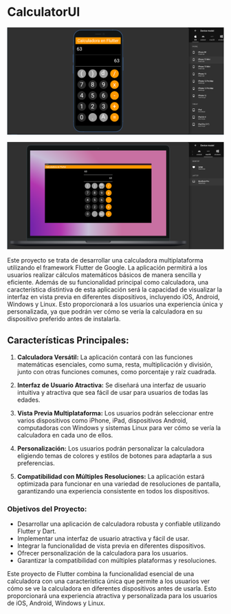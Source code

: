 # CalculatorUI

![iOS](https://raw.githubusercontent.com/reitmas32/calculator/master/assets/calculator-ios.png)

![MacOS](https://raw.githubusercontent.com/reitmas32/calculator/master/assets/calculator-macair.png)

Este proyecto se trata de desarrollar una calculadora multiplataforma utilizando el framework Flutter de Google. La aplicación permitirá a los usuarios realizar cálculos matemáticos básicos de manera sencilla y eficiente. Además de su funcionalidad principal como calculadora, una característica distintiva de esta aplicación será la capacidad de visualizar la interfaz en vista previa en diferentes dispositivos, incluyendo iOS, Android, Windows y Linux. Esto proporcionará a los usuarios una experiencia única y personalizada, ya que podrán ver cómo se vería la calculadora en su dispositivo preferido antes de instalarla.

## **Características Principales:**

1. **Calculadora Versátil:** La aplicación contará con las funciones matemáticas esenciales, como suma, resta, multiplicación y división, junto con otras funciones comunes, como porcentaje y raíz cuadrada.

2. **Interfaz de Usuario Atractiva:** Se diseñará una interfaz de usuario intuitiva y atractiva que sea fácil de usar para usuarios de todas las edades.

3. **Vista Previa Multiplataforma:** Los usuarios podrán seleccionar entre varios dispositivos como iPhone, iPad, dispositivos Android, computadoras con Windows y sistemas Linux para ver cómo se vería la calculadora en cada uno de ellos.

4. **Personalización:** Los usuarios podrán personalizar la calculadora eligiendo temas de colores y estilos de botones para adaptarla a sus preferencias.


5. **Compatibilidad con Múltiples Resoluciones:** La aplicación estará optimizada para funcionar en una variedad de resoluciones de pantalla, garantizando una experiencia consistente en todos los dispositivos.

### **Objetivos del Proyecto:**

- Desarrollar una aplicación de calculadora robusta y confiable utilizando Flutter y Dart.
- Implementar una interfaz de usuario atractiva y fácil de usar.
- Integrar la funcionalidad de vista previa en diferentes dispositivos.
- Ofrecer personalización de la calculadora para los usuarios.
- Garantizar la compatibilidad con múltiples plataformas y resoluciones.

Este proyecto de Flutter combina la funcionalidad esencial de una calculadora con una característica única que permite a los usuarios ver cómo se ve la calculadora en diferentes dispositivos antes de usarla. Esto proporcionará una experiencia atractiva y personalizada para los usuarios de iOS, Android, Windows y Linux.